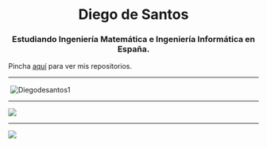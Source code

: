 <h1 align="center">Diego de Santos</h1>
<h3 align="center">Estudiando Ingeniería Matemática e Ingeniería Informática en España.</h3>

Pincha [aquí](https://www.youtube.com/watch?v=rTgj1HxmUbg) para ver mis repositorios.



---

<p>&nbsp;<img align="center" src="https://github-readme-stats.vercel.app/api?username=Diegodesantos1&show_icons=true&theme=dark&locale=es" alt="Diegodesantos1" /></p>

---


![](https://github-readme-stats.vercel.app/api/top-langs/?username=jmedina28&layout=compact&show_icons=true&&title_color=FFFFFF&text_color=FFFFFF&bg_color=131313&border_radius=8px&border_color=FFFFFF&icon_color=5865F2&card_width=445px)

---

![](https://komarev.com/ghpvc/?username=Diegodesantos1&color=grey)
